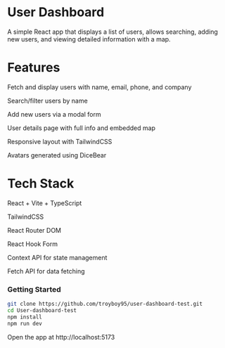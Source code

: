 # **User Dashboard**

A simple React app that displays a list of users, allows searching, adding new users, and viewing detailed information with a map.

# Features

Fetch and display users with name, email, phone, and company

Search/filter users by name

Add new users via a modal form

User details page with full info and embedded map

Responsive layout with TailwindCSS

Avatars generated using DiceBear

# Tech Stack

React + Vite + TypeScript

TailwindCSS

React Router DOM

React Hook Form

Context API for state management

Fetch API for data fetching

### Getting Started
```bash
git clone https://github.com/troyboy95/user-dashboard-test.git
cd User-dashboard-test
npm install
npm run dev
```
Open the app at http://localhost:5173
